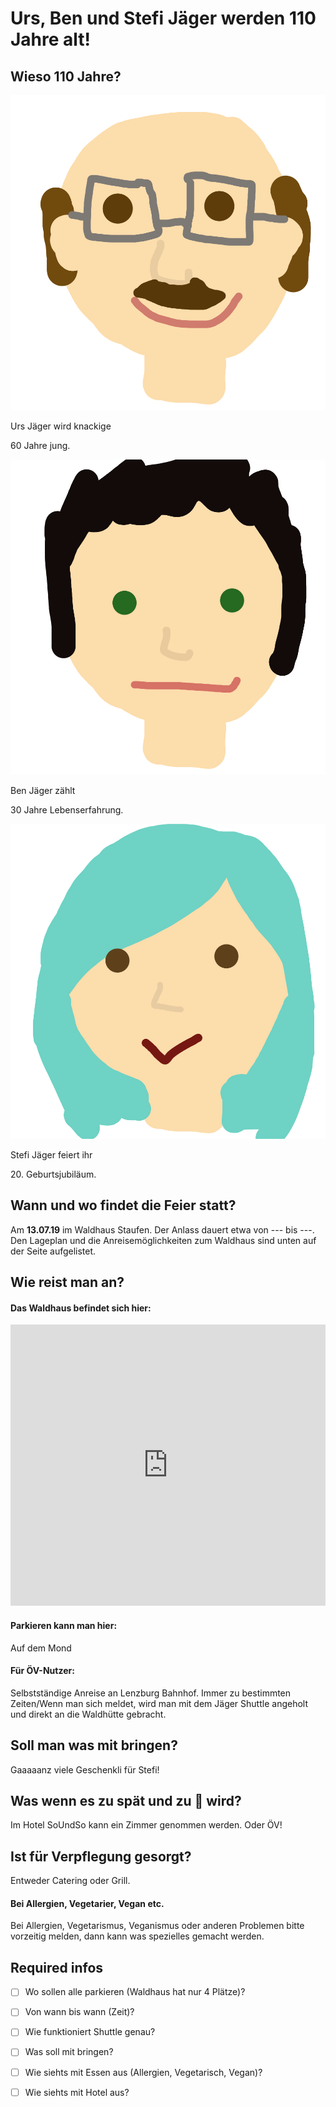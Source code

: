 # Urs, Ben und Stefi Jäger werden 110 Jahre alt!

## Wieso 110 Jahre?
<div id="profiles">
<div id="profile-urs">
<img src="assets/content/urs.png" class="profile-pic">
<div class="profile-text"><p>Urs Jäger wird knackige</p><p>60 Jahre jung.</p></div>
</div>
<div id="profile-ben">
<img src="assets/content/ben.png" class="profile-pic">
<div class="profile-text"><p>Ben Jäger zählt</p><p>30 Jahre Lebenserfahrung.</p></div>
</div>
<div id="profile-stefi">
<img src="assets/content/stefi.png" class="profile-pic">
<div class="profile-text"><p>Stefi Jäger feiert ihr</p><p>20. Geburtsjubiläum.</p></div>
</div>
</div>

## Wann und wo findet die Feier statt?
Am **13.07.19** im Waldhaus Staufen. Der Anlass dauert etwa von --- bis ---. Den Lageplan und die Anreisemöglichkeiten zum Waldhaus sind unten auf der Seite aufgelistet.

## Wie reist man an?
#### Das Waldhaus befindet sich hier:
<iframe src="https://www.google.com/maps/embed?pb=!1m18!1m12!1m3!1d2702.0486533845747!2d8.15800245158025!3d47.371968879067474!2m3!1f0!2f0!3f0!3m2!1i1024!2i768!4f13.1!3m3!1m2!1s0x479016217df69f0f%3A0x69ef82d10e837a54!2sWaldhaus+Staufen!5e0!3m2!1sen!2sch!4v1549459269004" height="450" width="100%" frameborder="0" style="border:0" allowfullscreen></iframe>

#### Parkieren kann man hier:
Auf dem Mond

#### Für ÖV-Nutzer:
Selbstständige Anreise an Lenzburg Bahnhof. 
Immer zu bestimmten Zeiten/Wenn man sich meldet, wird man mit dem Jäger Shuttle angeholt und direkt an die Waldhütte gebracht.

## Soll man was mit bringen?
Gaaaaanz viele Geschenkli für Stefi!

## Was wenn es zu spät und zu 🍺 wird?
Im Hotel SoUndSo kann ein Zimmer genommen werden. Oder ÖV!

## Ist für Verpflegung gesorgt?
Entweder Catering oder Grill. 
#### Bei Allergien, Vegetarier, Vegan etc.
Bei Allergien, Vegetarismus, Veganismus oder anderen Problemen bitte vorzeitig melden, dann kann was spezielles gemacht werden.

## Required infos
- [ ] Wo sollen alle parkieren (Waldhaus hat nur 4 Plätze)?
- [ ] Von wann bis wann (Zeit)?
- [ ] Wie funktioniert Shuttle genau?
- [ ] Was soll mit bringen?
- [ ] Wie siehts mit Essen aus (Allergien, Vegetarisch, Vegan)?
- [ ] Wie siehts mit Hotel aus?


